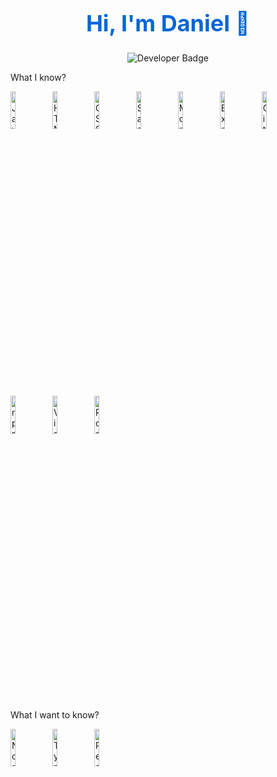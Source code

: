 <div align="center">
  <h1 style="color:#0366d6;font-size:36px;font-weight:bold;">Hi, I'm Daniel 👋</h1>
  <img src="https://img.shields.io/badge/Developer-Full%20Stack%20Web%20Developer-blue?style=for-the-badge&logo=appveyor" alt="Developer Badge"/>
</div>

<div>
  <p style"font-size:28px;">What I know?</p>
  <img alt="JavaScript Badge" src="https://img.shields.io/badge/JavaScript-%23F7DF1E.svg?&style=for-the-badge&logo=javascript&logoColor=black" style="width: 12.5%; height: 12.5%;"/>
  <img alt="HTML Badge" src="https://img.shields.io/badge/HTML-%23E34F26.svg?&style=for-the-badge&logo=html5&logoColor=white" style="width: 12.5%; height: 12.5%;"/>
  <img alt="CSS Badge" src="https://img.shields.io/badge/CSS-%231572B6.svg?&style=for-the-badge&logo=css3&logoColor=white" style="width: 12.5%; height: 12.5%;"/>
  <img alt="Sass Badge" src="https://img.shields.io/badge/Sass-%23CC6699.svg?&style=for-the-badge&logo=sass&logoColor=white" style="width: 12.5%; height: 12.5%;"/>
  <img alt="MongoDB Badge" src="https://img.shields.io/badge/MongoDB-%2347A248.svg?&style=for-the-badge&logo=mongodb&logoColor=white" style="width: 12.5%; height: 12.5%;"/>
  <img alt="Express.js Badge" src="https://img.shields.io/badge/Express.js-%23000000.svg?&style=for-the-badge&logo=express&logoColor=white" style="width: 12.5%; height: 12.5%;"/>
  <img alt="Git Badge" src="https://img.shields.io/badge/Git-%23F05033.svg?&style=for-the-badge&logo=git&logoColor=white" style="width: 12.5%; height: 12.5%;"/>
  <img alt="npm Badge" src="https://img.shields.io/badge/npm-%23CB3837.svg?&style=for-the-badge&logo=npm&logoColor=white" style="width: 12.5%; height: 12.5%;"/>
  <img alt="Visual Studio Code Badge" src="https://img.shields.io/badge/Visual%20Studio%20Code-%23007ACC.svg?&style=for-the-badge&logo=visual-studio-code&logoColor=white" style="width: 12.5%; height: 12.5%;"/>
  <img alt="Postman Badge" src="https://img.shields.io/badge/Postman-%23FF6C37.svg?&style=for-the-badge&logo=postman&logoColor=white" style="width: 12.5%; height: 12.5%;"/>
</div>

<div>
  <p style"font-size:28px;">What I want to know?</p>
  <img alt="Node.js Badge" src="https://img.shields.io/badge/Node.js-%23339933.svg?&style=for-the-badge&logo=node.js&logoColor=white" style="width: 12.5%; height: 12.5%;"/>
  <img alt="TypeScript Badge" src="https://img.shields.io/badge/TypeScript-%23007ACC.svg?&style=for-the-badge&logo=typescript&logoColor=white" style="width: 12.5%; height: 12.5%;"/>
  <img alt="React Badge" src="https://img.shields.io/badge/React-%2361DAFB.svg?&style=for-the-badge&logo=react&logoColor=black" style="width: 12.5%; height: 12.5%"/>
</div>
                                                                                                                            



<!--
**sirbuli/sirbuli** is a ✨ _special_ ✨ repository because its `README.md` (this file) appears on your GitHub profile.

Here are some ideas to get you started:

- 🔭 I’m currently working on ...
- 🌱 I’m currently learning ...
- 👯 I’m looking to collaborate on ...
- 🤔 I’m looking for help with ...
- 💬 Ask me about ...
- 📫 How to reach me: ...
- 😄 Pronouns: ...
- ⚡ Fun fact: ...
-->





